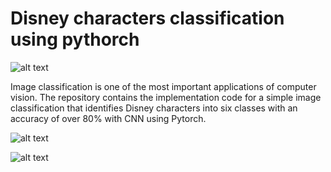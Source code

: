 # Disney characters classification using pythorch

   ![alt text](https://github.com/sayeh31/Disney-characters-classification-with-CNN-using-pythorch/blob/main/training%20images.gif)



Image classification is one of the most important applications of computer vision. The repository contains the implementation code for a simple image classification that identifies Disney characters into six classes with an accuracy of over 80% with CNN using  Pytorch.



![alt text](https://github.com/sayeh31/Disney-characters-classification-with-CNN-using-pythorch/blob/main/test1.png)


 ![alt text](https://github.com/sayeh31/Disney-characters-classification-with-CNN-using-pythorch/blob/main/test2.png)
